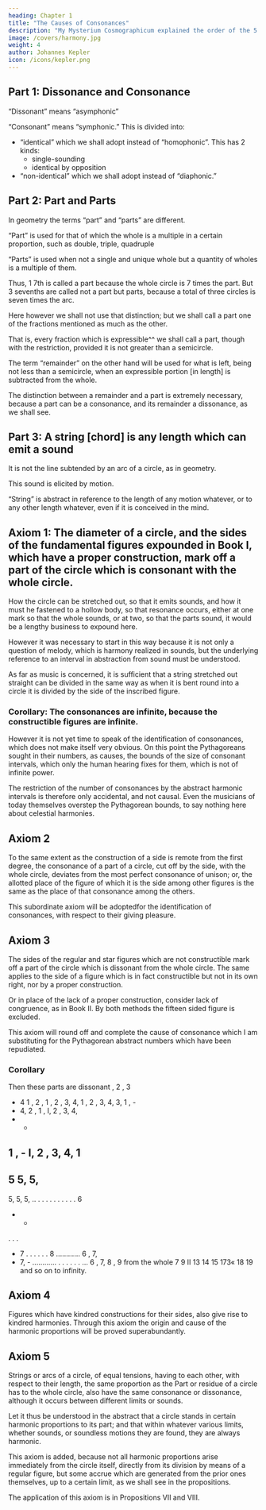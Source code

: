 ```yaml
---
heading: Chapter 1
title: "The Causes of Consonances"
description: "My Mysterium Cosmographicum explained the order of the 5 solids in the world"
image: /covers/harmony.jpg
weight: 4
author: Johannes Kepler
icon: /icons/kepler.png
---
```



## Part 1: Dissonance and Consonance

<!-- Although the ancients used the following terms, “monophonic, antiphonic, homophonic, diaphonic, symphonic, asymphonic,” we shall use  -->

“Dissonant” means “asymphonic”

“Consonant” means “symphonic.” This is divided into:
- “identical” which we shall adopt instead of “homophonic”. This has 2 kinds:
  - single-sounding
  - identical by opposition
- “non-identical” which we shall adopt instead of “diaphonic.”



## Part 2: Part and Parts 

In geometry the terms “part” and “parts” are different. 

“Part” is used for that of which the whole is a multiple in a certain proportion, such as double, triple, quadruple

“Parts” is used when not a single and unique whole but a quantity of wholes is a multiple of them. 

Thus, 1 7th is called a part because the whole circle is 7 times the part. But 3 sevenths are called not a part
but parts, because a total of three circles is seven times the arc.

Here however we shall not use that distinction; but we shall call a part one of the fractions mentioned as much as the other. 

That is, every fraction which is expressible^^ we shall call a part, though with the restriction, provided it is not greater than a semicircle. 

The term “remainder” on the other hand will be used for what is left, being not less than a semicircle, when an expressible portion [in length] is subtracted from the whole.

The distinction between a remainder and a part is extremely necessary, because a part can be a consonance, and its remainder a dissonance, as we shall see.


## Part 3: A string [chord] is any length which can emit a sound 

It is not the line subtended by an arc of a circle, as in geometry.

This sound is elicited by motion.

“String” is abstract in reference to the length of any motion whatever, or to any other length whatever, even if it is conceived in the mind.


## Axiom 1: The diameter of a circle, and the sides of the fundamental figures expounded in Book I, which have a proper construction, mark off a part of the circle which is consonant with the whole circle.

How the circle can be stretched out, so that it emits sounds, and how it must he fastened to a hollow body, so that resonance occurs, either at one mark so that the whole sounds, or at two, so that the parts sound, it would be a lengthy business to expound here. 

However it was necessary to start in this way because it is not only a question of melody, which is harmony realized in sounds, but the underlying reference to an interval in abstraction from sound must be understood. 

As far as music is concerned, it is sufficient that a string stretched out straight can be divided in the same way as when it is bent round into a circle it is divided by the side of the inscribed figure.


### Corollary: The consonances are infinite, because the constructible figures are infinite.

However it is not yet time to speak of the identification of consonances, which does not make itself very obvious. On this point the Pythagoreans sought in their numbers, as causes, the bounds of the size of consonant intervals, which only the human hearing fixes for them, which is not of infinite power. 

The restriction of the number of consonances by the abstract harmonic intervals is therefore only accidental, and not causal. Even the musicians of today themselves overstep the Pythagorean bounds, to say nothing here about celestial harmonies.


## Axiom 2

To the same extent as the construction of a side is remote from the first degree, the consonance of a part of a circle, cut off by the side, with the whole circle, deviates from the most perfect consonance of unison; or, the allotted place of the figure of which it is the side among other figures is the same as the place of that consonance among the others.

This subordinate axiom will be adoptedfor the identification of consonances, with respect to their giving pleasure.


## Axiom 3

The sides of the regular and star figures which are not constructible
mark off a part of the circle which is dissonant from the whole circle.
The same applies to the side of a figure which is in fact constructible but not in its own right, nor by a proper construction. 

Or in place of the lack of a proper construction, consider lack of congruence, as in Book II. By both methods the fifteen sided figure is excluded. 

This axiom will round off and complete the cause of consonance which I am substituting for the Pythagorean abstract numbers which have been repudiated.

### Corollary

Then these parts are dissonant
, 2 , 3
- 4
1 , 2 ,
1 , 2 , 3, 4,
1 , 2 , 3, 4,
3,
1 , -
- 4,
2
,
1 ,
I, 2 , 3, 4,
- -
1 , -
I, 2 , 3, 4,
1
-
5
5,
5,
-
5,
5,
5,
.. .
. . .
. . .
. . .
6
- -
. . .
- 7
. . .
. . .
8
............
6 , 7,
- 7, - ............ . . .
. . . ...
6 , 7, 8 , 9
from the whole
7
9
II
13
14
15
173«
18
19 and so on to infinity.


## Axiom 4 

Figures which have kindred constructions for their sides, also give rise to kindred harmonies.
Through this axiom the origin and cause of the harmonic proportions will be proved superabundantly.

## Axiom 5

Strings or arcs of a circle, of equal tensions, having to each other, with respect to their length, the same proportion as the Part or residue of a circle has to the whole circle, also have the same consonance or dissonance, although it occurs between different limits or sounds. 

Let it thus be understood in the abstract that a circle stands in certain harmonic proportions to its part; and that within whatever various limits, whether sounds, or soundless motions they are found, they are always harmonic.

This axiom is added, because not all harmonic proportions arise immediately from the circle itself, directly from its division by means of a regular figure, but some accrue which are generated from the prior ones themselves, up to a certain limit, as we shall see in the propositions. 

The application of this axiom is in Propositions VII and VIII.

